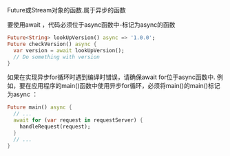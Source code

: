 Future或Stream对象的函数.属于异步的函数

要使用await ，代码必须位于async函数中-标记为async的函数

```dart
Future<String> lookUpVersion() async => '1.0.0';
Future checkVersion() async {
  var version = await lookUpVersion();
  // Do something with version
}
```

如果在实现异步for循环时遇到编译时错误，请确保await for位于async函数中. 例如，要在应用程序的main()函数中使用异步for循环，必须将main()的main()标记为async ：

```dart
Future main() async {
  // ...
  await for (var request in requestServer) {
    handleRequest(request);
  }
  // ...
}
```